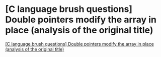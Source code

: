 # [C language brush questions] Double pointers modify the array in place (analysis of the original title)
[[C language brush questions] Double pointers modify the array in place (analysis of the original title)](https://aiwithcloud.com/2022/09/19/c_language_brush_questions_double_pointers_modify_the_array_in_place_analysis_of_the_original_title/)